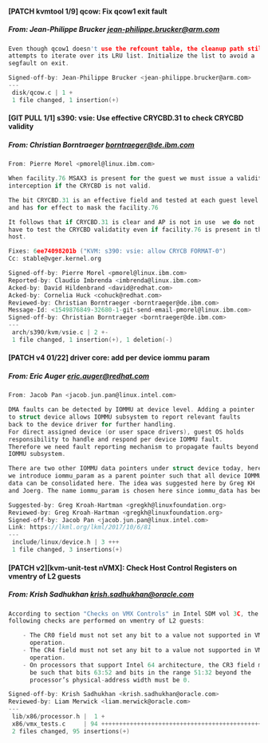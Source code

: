 #### [PATCH kvmtool 1/9] qcow: Fix qcow1 exit fault
##### From: Jean-Philippe Brucker <jean-philippe.brucker@arm.com>

```c
Even though qcow1 doesn't use the refcount table, the cleanup path still
attempts to iterate over its LRU list. Initialize the list to avoid a
segfault on exit.

Signed-off-by: Jean-Philippe Brucker <jean-philippe.brucker@arm.com>
---
 disk/qcow.c | 1 +
 1 file changed, 1 insertion(+)

```
#### [GIT PULL 1/1] s390: vsie: Use effective CRYCBD.31 to check CRYCBD validity
##### From: Christian Borntraeger <borntraeger@de.ibm.com>

```c
From: Pierre Morel <pmorel@linux.ibm.com>

When facility.76 MSAX3 is present for the guest we must issue a validity
interception if the CRYCBD is not valid.

The bit CRYCBD.31 is an effective field and tested at each guest level
and has for effect to mask the facility.76

It follows that if CRYCBD.31 is clear and AP is not in use  we do not
have to test the CRYCBD validatity even if facility.76 is present in the
host.

Fixes: 6ee74098201b ("KVM: s390: vsie: allow CRYCB FORMAT-0")
Cc: stable@vger.kernel.org

Signed-off-by: Pierre Morel <pmorel@linux.ibm.com>
Reported-by: Claudio Imbrenda <imbrenda@linux.ibm.com>
Acked-by: David Hildenbrand <david@redhat.com>
Acked-by: Cornelia Huck <cohuck@redhat.com>
Reviewed-by: Christian Borntraeger <borntraeger@de.ibm.com>
Message-Id: <1549876849-32680-1-git-send-email-pmorel@linux.ibm.com>
Signed-off-by: Christian Borntraeger <borntraeger@de.ibm.com>
---
 arch/s390/kvm/vsie.c | 2 +-
 1 file changed, 1 insertion(+), 1 deletion(-)

```
#### [PATCH v4 01/22] driver core: add per device iommu param
##### From: Eric Auger <eric.auger@redhat.com>

```c
From: Jacob Pan <jacob.jun.pan@linux.intel.com>

DMA faults can be detected by IOMMU at device level. Adding a pointer
to struct device allows IOMMU subsystem to report relevant faults
back to the device driver for further handling.
For direct assigned device (or user space drivers), guest OS holds
responsibility to handle and respond per device IOMMU fault.
Therefore we need fault reporting mechanism to propagate faults beyond
IOMMU subsystem.

There are two other IOMMU data pointers under struct device today, here
we introduce iommu_param as a parent pointer such that all device IOMMU
data can be consolidated here. The idea was suggested here by Greg KH
and Joerg. The name iommu_param is chosen here since iommu_data has been used.

Suggested-by: Greg Kroah-Hartman <gregkh@linuxfoundation.org>
Reviewed-by: Greg Kroah-Hartman <gregkh@linuxfoundation.org>
Signed-off-by: Jacob Pan <jacob.jun.pan@linux.intel.com>
Link: https://lkml.org/lkml/2017/10/6/81
---
 include/linux/device.h | 3 +++
 1 file changed, 3 insertions(+)

```
#### [PATCH v2][kvm-unit-test nVMX]: Check Host Control Registers on vmentry of L2 guests
##### From: Krish Sadhukhan <krish.sadhukhan@oracle.com>

```c
According to section "Checks on VMX Controls" in Intel SDM vol 3C, the
following checks are performed on vmentry of L2 guests:

    - The CR0 field must not set any bit to a value not supported in VMX
      operation.
    - The CR4 field must not set any bit to a value not supported in VMX
      operation.
    - On processors that support Intel 64 architecture, the CR3 field must
      be such that bits 63:52 and bits in the range 51:32 beyond the
      processor’s physical-address width must be 0.

Signed-off-by: Krish Sadhukhan <krish.sadhukhan@oracle.com>
Reviewed-by: Liam Merwick <liam.merwick@oracle.com>
---
 lib/x86/processor.h |  1 +
 x86/vmx_tests.c     | 94 +++++++++++++++++++++++++++++++++++++++++++++
 2 files changed, 95 insertions(+)

```
